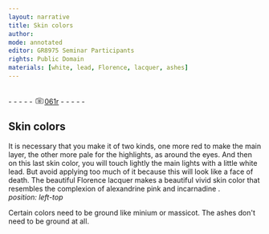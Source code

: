 ```yaml
---
layout: narrative
title: Skin colors
author:
mode: annotated
editor: GR8975 Seminar Participants
rights: Public Domain
materials: [white, lead, Florence, lacquer, ashes]
---
```


 <br/>- - - - - <a href="http://gallica.bnf.fr/ark:/12148/btv1b10500001g/f127.image"><img src="../assets/photo-icon.png" alt="folio image: " style="display:inline-block; margin-bottom:-3px;"/>061r</a> - - - - - <br/> 
## Skin colors

 
It is necessary that you make it of two kinds, one more red to make the main layer, the other more pale for the highlights, as around the eyes. And then on this last skin color, you will touch lightly the main lights with a little white lead. But avoid applying too much of it because this will look like a face of death. The beautiful Florence lacquer makes a beautiful vivid skin color that resembles the complexion of alexandrine pink and incarnadine
. 
*position: left-top*

 Certain colors need to be ground like minium or massicot. The ashes don't need to be ground at all.
 